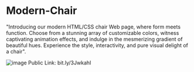 # Modern-Chair
"Introducing our modern HTML/CSS chair Web page, where form meets function. Choose from a stunning array of customizable colors, witness captivating animation effects, and indulge in the mesmerizing gradient of beautiful hues. Experience    the style, interactivity, and pure visual delight of a chair".

![image](https://github.com/kmishraa/Modern-Chair/assets/104066423/8f34a3d3-5b9b-4ac6-932c-7a39fdd76abf)
Public Link: bit.ly/3JwkahI    
